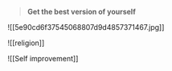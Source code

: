 > **Get the best version of yourself**

![[5e90cd6f37545068807d9d4857371467.jpg]]



![[religion]]


![[Self improvement]]

